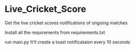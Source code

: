 # Live_Cricket_Score
Get the live cricket scores notifications of ongoing matches

Install all the requirements from requirements.txt

run main.py
It'll create a toast notificataion every 10 seconds
